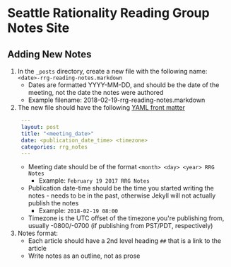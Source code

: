 # Seattle Rationality Reading Group Notes Site

## Adding New Notes
1. In the `_posts` directory, create a new file with the following name: `<date>-rrg-reading-notes.markdown`
    * Dates are formatted YYYY-MM-DD, and should be the date of the meeting, not the date the notes were authored
    * Example filename: 2018-02-19-rrg-reading-notes.markdown
2. The new file should have the following [YAML front matter](https://jekyllrb.com/docs/frontmatter/)
   ```yaml
    ---
    layout: post
    title: "<meeting_date>"
    date: <publication_date_time> <timezone>
    categories: rrg_notes
    ---
    ```
    * Meeting date should be of the format `<month> <day> <year> RRG Notes`
        * Example: `February 19 2017 RRG Notes`
    * Publication date-time should be the time you started writing the notes - needs to be in the past, otherwise Jekyll will not actually publish the notes
        * Example: `2018-02-19 08:00`
    * Timezone is the UTC offset of the timezone you're publishing from, usually -0800/-0700 (if publishing from PST/PDT, respectively)
3. Notes format:
    * Each article should have a 2nd level heading `##` that is a link to the article
    * Write notes as an outline, not as prose
